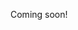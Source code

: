 Coming soon!

<!--

- [ ] Formality Language
  - https://www.youtube.com/watch?v=kmmcPjBPr9s
  - https://github.com/moonad/Formality
  - https://github.com/moonad/Moonad/tree/master/lib

-->
